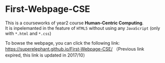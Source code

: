 # First-Webpage-CSE
This is a courseworks of year2 course **Human-Centric Computing**.<br/>
It is inpelemanted in the feature of `HTML5` without using any `JavaScript` (only with `*.html` and `*.css`)

To bowse the webpage, you can click the following link: <br/>
https://superelephant.github.io/First-Webpage-CSE/ （Previous link expired, this link is updated in 2017/10）
